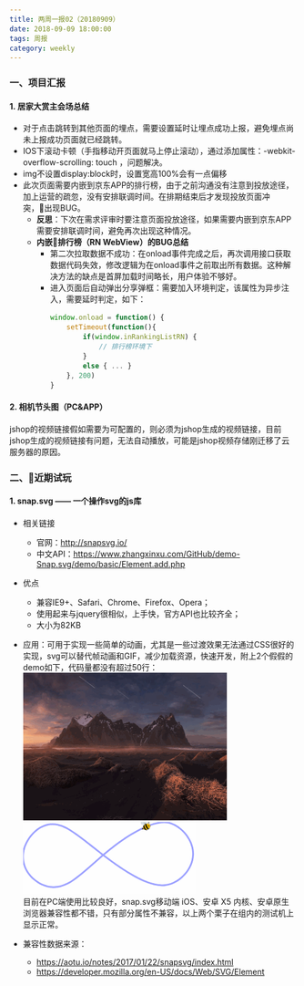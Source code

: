 ```yaml
---
title: 两周一报02（20180909）
date: 2018-09-09 18:00:00
tags: 周报
category: weekly
---
```


### 一、项目汇报   
#### 1. 居家大赏主会场总结    
- 对于点击跳转到其他页面的埋点，需要设置延时让埋点成功上报，避免埋点尚未上报成功页面就已经跳转。
- IOS下滚动卡顿（手指移动开页面就马上停止滚动），通过添加属性：-webkit-overflow-scrolling: touch ，问题解决。
- img不设置display:block时，设置宽高100%会有一点偏移
- 此次页面需要内嵌到京东APP的排行榜，由于之前沟通没有注意到投放途径，加上运营的疏忽，没有安排联调时间。在排期结束后才发现投放页面冲突，出现BUG。    
    - **反思**：下次在需求评审时要注意页面投放途径，如果需要内嵌到京东APP需要安排联调时间，避免再次出现这种情况。
    - **内嵌排行榜（RN WebView）的BUG总结**
        - 第二次拉取数据不成功：在onload事件完成之后，再次调用接口获取数据代码失效，修改逻辑为在onload事件之前取出所有数据。这种解决方法的缺点是首屏加载时间略长，用户体验不够好。
        - 进入页面后自动弹出分享弹框：需要加入环境判定，该属性为异步注入，需要延时判定，如下：
            ```JavaScript
            window.onload = function() {
                setTimeout(function(){
                    if(window.inRankingListRN) { 
                        // 排行榜环境下 
                    }
                    else { ... }
                }, 200)
            }
            ```
#### 2. 相机节头图（PC&APP）
jshop的视频链接假如需要为可配置的，则必须为jshop生成的视频链接，目前jshop生成的视频链接有问题，无法自动播放，可能是jshop视频存储刚迁移了云服务器的原因。

### 二、近期试玩
#### 1. snap.svg —— 一个操作svg的js库
- 相关链接   
    - 官网：http://snapsvg.io/   
    - 中文API：https://www.zhangxinxu.com/GitHub/demo-Snap.svg/demo/basic/Element.add.php   
- 优点
    - 兼容IE9+、Safari、Chrome、Firefox、Opera；   
    - 使用起来与jquery很相似，上手快，官方API也比较齐全；   
    - 大小为82KB
- 应用：可用于实现一些简单的动画，尤其是一些过渡效果无法通过CSS很好的实现，svg可以替代帧动画和GIF，减少加载资源，快速开发，附上2个假假的demo如下，代码量都没有超过50行：          
    ![01](/images/weekly/02/snapsvg0.gif)   
    ![02](/images/weekly/02/snapsvg1.gif)      
    目前在PC端使用比较良好，snap.svg移动端 iOS、安卓 X5 内核、安卓原生浏览器兼容性都不错，只有部分属性不兼容，以上两个栗子在组内的测试机上显示正常。   

- 兼容性数据来源：   
    - https://aotu.io/notes/2017/01/22/snapsvg/index.html  
    - https://developer.mozilla.org/en-US/docs/Web/SVG/Element   